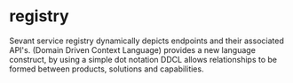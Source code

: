 # registry
Sevant service registry dynamically depicts endpoints and their associated API's. (Domain Driven Context Language) provides a new language construct, by using a simple dot notation DDCL allows relationships to be formed between products, solutions and capabilities.
